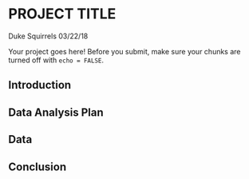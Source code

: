 PROJECT TITLE
================
Duke Squirrels
03/22/18

Your project goes here! Before you submit, make sure your chunks are turned off with `echo = FALSE`.

Introduction
------------

Data Analysis Plan
------------------

Data
----

Conclusion
----------
